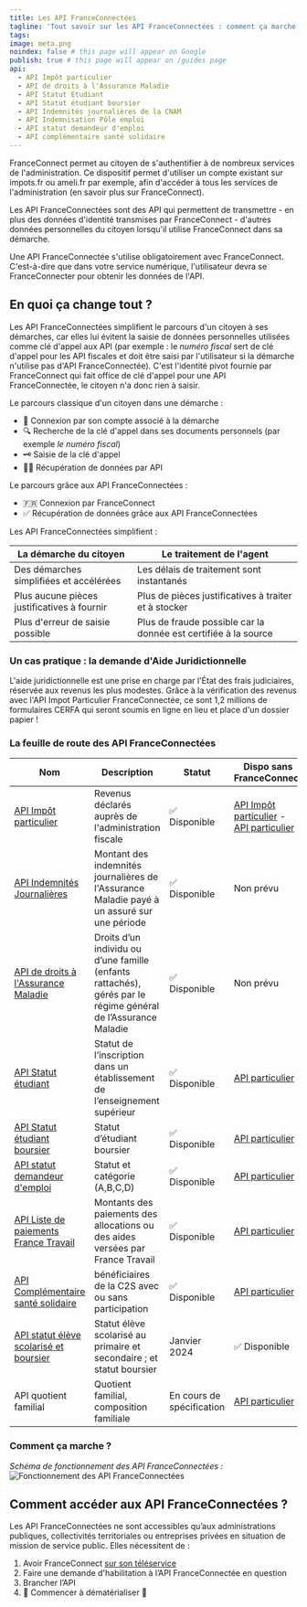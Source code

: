 ```yaml
---
title: Les API FranceConnectées
tagline: 'Tout savoir sur les API FranceConnectées : comment ça marche, quel intérêt, les API FranceConnectées disponibles et à venir'
tags:
image: meta.png
noindex: false # this page will appear on Google
publish: true # this page will appear on /guides page
api:
  - API Impôt particulier
  - API de droits à l'Assurance Maladie
  - API Statut Etudiant
  - API Statut étudiant boursier
  - API Indemnités journalières de la CNAM
  - API Indemnisation Pôle emploi
  - API statut demandeur d'emploi
  - API complémentaire santé solidaire
---
```


FranceConnect permet au citoyen de s'authentifier à de nombreux services de l'administration. Ce dispositif permet d'utiliser un compte existant sur impots.fr ou ameli.fr par exemple, afin d'accéder à tous les services de l'administration (<External href="https://franceconnect.gouv.fr/partenaires">en savoir plus sur FranceConnect</External>).

Les API FranceConnectées sont des API qui permettent de transmettre - en plus des données d'identité transmises par FranceConnect - d'autres données personnelles du citoyen lorsqu'il utilise FranceConnect dans sa démarche.

Une API FranceConnectée s'utilise obligatoirement avec FranceConnect. C'est-à-dire que dans votre service numérique, l'utilisateur devra se FranceConnecter pour obtenir les données de l'API.

## En quoi ça change tout ?

Les API FranceConnectées simplifient le parcours d'un citoyen à ses démarches, car elles lui évitent la saisie de données personnelles utilisées comme clé d'appel aux API (par exemple : le _numéro fiscal_ sert de clé d'appel pour les API fiscales et doit être saisi par l'utilisateur si la démarche n'utilise pas d'API FranceConnectée). C'est l'identité pivot fournie par FranceConnect qui fait office de clé d'appel pour une API FranceConnectée, le citoyen n'a donc rien à saisir.

Le parcours classique d'un citoyen dans une démarche :

- 👤 Connexion par son compte associé à la démarche
- 🔍 Recherche de la clé d'appel dans ses documents personnels (par exemple _le numéro fiscal_)
- 🗝 Saisie de la clé d'appel
- 👩‍💻 Récupération de données par API

Le parcours grâce aux API FranceConnectées :

- 🇫🇷 Connexion par FranceConnect
- ✅ Récupération de données grâce aux API FranceConnectées

Les API FranceConnectées simplifient :

| La démarche du citoyen                      | Le traitement de l'agent                                        |
| ------------------------------------------- | --------------------------------------------------------------- |
| Des démarches simplifiées et accélérées     | Les délais de traitement sont instantanés                       |
| Plus aucune pièces justificatives à fournir | Plus de pièces justificatives à traiter et à stocker            |
| Plus d'erreur de saisie possible            | Plus de fraude possible car la donnée est certifiée à la source |

### Un cas pratique : la demande d'Aide Juridictionnelle

<Quote  logo="/images/api-logo/mj.png" title='Ministère de la Justice'>
L'aide juridictionnelle est une prise en charge par l'État des frais judiciaires, réservée aux revenus les plus modestes. Grâce à la vérification des revenus avec l'API Impot Particulier FranceConnectée, ce sont 1,2 millions de formulaires CERFA qui seront soumis en ligne en lieu et place d'un dossier papier !
</Quote>

### La feuille de route des API FranceConnectées

| Nom       | Description                                         |Statut   |Dispo sans FranceConnect | Administration|
| --------- | --------- |----------------------------------------------------|-----------------|--------- |
| [API Impôt particulier](https://api.gouv.fr/les-api/impot-particulier)  | Revenus déclarés auprès de l'administration fiscale |✅ Disponible   |[API Impôt particulier](https://api.gouv.fr/les-api/impot-particulier) - [API  particulier](https://api.gouv.fr/les-api/api-particulier)   |DGFiP   |
| [API Indemnités Journalières](https://api.gouv.fr/les-api/api-indemnites-journalieres-cnam)   | Montant des indemnités journalières de l'Assurance Maladie payé à un assuré sur une période|✅ Disponible   |Non prévu |CNAM |
| [API de droits à l'Assurance Maladie](https://api.gouv.fr/les-api/api_ameli_droits_cnam) | Droits d’un individu ou d’une famille (enfants rattachés), gérés par le régime général de l’Assurance Maladie |✅ Disponible  |Non prévu |CNAM   |
| [API Statut étudiant](https://api.gouv.fr/les-api/api-statut-etudiant)| Statut de l’inscription dans un établissement de l’enseignement supérieur |✅ Disponible  |[API  particulier](https://api.gouv.fr/les-api/api-particulier)|MESRI   |
| [API Statut étudiant boursier](https://api.gouv.fr/les-api/api-statut-etudiant-boursier)| Statut d’étudiant boursier  |✅ Disponible  | [API  particulier](https://api.gouv.fr/les-api/api-particulier) |CNOUS / MESRI                                          |
| [API statut demandeur d'emploi](/les-api/api-statut-demandeur-emploi)   |Statut et catégorie (A,B,C,D)   |✅ Disponible |[API  particulier](https://api.gouv.fr/les-api/api-particulier)| France Travail                        |
| [API Liste de paiements France Travail](/les-api/api-indemnisation-pole-emploi)   | Montants des paiements des allocations ou des aides versées par France Travail   |✅ Disponible | [API  particulier](https://particulier.api.gouv.fr/catalogue/pole_emploi/indemnites) |France Travail                        |
| [API  Complémentaire santé solidaire](https://particulier.api.gouv.fr/catalogue/cnaf_msa/complementaire_sante_solidaire)   | bénéficiaires de la C2S avec ou sans participation | ✅ Disponible |[API  particulier](https://particulier.api.gouv.fr/catalogue/cnaf_msa/complementaire_sante_solidaire) |DSS |
|[API statut élève scolarisé et boursier](https://particulier.api.gouv.fr/catalogue/education_nationale/statut_eleve_scolarise) | Statut élève scolarisé au primaire et secondaire ; et statut boursier |Janvier 2024 |✅ Disponible| Ministère de l'éducation nationale |
|API quotient familial | Quotient familial, composition familiale|En cours de spécification  | [API  particulier](https://api.gouv.fr/les-api/api-particulier)|CNAF|

### Comment ça marche ?

_Schéma de fonctionnement des API FranceConnectées :_
![Fonctionnement des API FranceConnectées](https://franceconnect.gouv.fr/images/how-it-works-data.svg)

## Comment accéder aux API FranceConnectées ?

Les API FranceConnectées ne sont accessibles qu’aux administrations publiques, collectivités territoriales ou entreprises privées en situation de mission de service public. Elles nécessitent de :

1. Avoir FranceConnect [sur son téléservice](https://franceconnect.gouv.fr/partenaires)
2. Faire une demande d'habilitation à l’API FranceConnectée en question
3. Brancher l’API
4. 🎉 Commencer à dématérialiser 🥳
